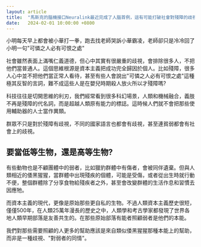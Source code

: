 ```yaml
---
layout: article
title:  "馬斯克的腦機接口Neuralink最近完成了人腦首例，這有可能打破社會對殘障的歧視"
date:   2024-02-01 10:00:00 +0800
---
```


小明每天早上都會被小華打一拳，跑去找老師哭訴小華霸凌，老師卻只是冷冷回了小明一句"可憐之人必有可恨之處"

社會雖然表面上滿嘴仁義道德，但心中其實有很嚴重的歧視，會排除很多人，不把他們當普通人。這個思維根源是資本主義把成功完全歸因於個人。比如殘障，很多人心中並不把他們當正常人看待，甚至有些人會說出"可憐之人必有可恨之處"這種極其反智的言詞，難不成這些人是在嬰兒時期殺人放火所以才殘障嗎?

科技往往是切開思維的利刃，我們經常看到很多科幻場景，人類和機械融合，義肢不再是殘障的代名詞，而是超越人類原有能力的標誌。這時候人們就不會把那些使用輔助器的人士當作異類。

群眾不只是對於殘障有歧視，不同的國家語言也都會有歧視，甚至連貧弱都會有社會上的歧視。

## 要當低等生物，還是高等生物?

有些動物也是不顧團體中的弱者，比如獵豹群體中有傷者，會被同伴遺棄。但與人類相近的倭黑猩猩，當群體中出現殘疾的個體，可能是受傷，或者從出生時就行動不便，整個群體除了分享食物給殘疾者之外，甚至會改變群體的生活作息和習慣去因應牠。

而資本主義的現代，更像是原始那些更自私的生物。不過人類資本主義歷史很短，僅僅500年，在人類25萬年漫長的歷史之中，人類學和考古學家都發現了世界各地人類早期部落是友善共生的。在那些原始部落有能者照顧弱者是他們的本能。

我們對那些需要照顧的人更多的幫助應該是來自類似倭黑猩猩那種本能上的幫助，而非是一種歧視、"對弱者的同情"。
